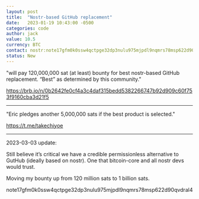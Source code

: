 ```yaml
---
layout: post
title:  "Nostr-based GitHub replacement"
date:   2023-01-19 10:43:00 -0500
categories: code
author: jack
value: 10.5
currency: BTC
contact: nostr:note17gfm0k0ssw4qctpge32dp3nulu975mjpdl9nqmrs78msp622d90qvdral4
status: New
---
```


"will pay 120,000,000 sat (at least) bounty for best nostr-based GitHub replacement. “Best” as determined by this community."

https://brb.io/n/0b2642fe0cf4a3c4daf315bedd5382266747b92d909c60f753f9160cba3d21f5

---

"Eric pledges another 5,000,000 sats if the best product is selected."

https://t.me/takechiyoe

---

2023-03-03 update:

Still believe it’s critical we have a credible permissionless alternative to GutHub (ideally based on nostr). One that bitcoin-core and all nostr devs would trust. 

Moving my bounty up from 120 million sats to 1 billion sats. 

note17gfm0k0ssw4qctpge32dp3nulu975mjpdl9nqmrs78msp622d90qvdral4
